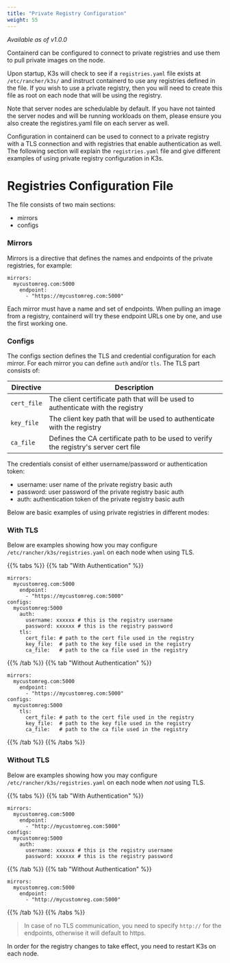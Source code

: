 ```yaml
---
title: "Private Registry Configuration"
weight: 55
---
```

_Available as of v1.0.0_

Containerd can be configured to connect to private registries and use them to pull private images on the node.

Upon startup, K3s will check to see if a `registries.yaml` file exists at `/etc/rancher/k3s/` and instruct containerd to use any registries defined in the file. If you wish to use a private registry, then you will need to create this file as root on each node that will be using the registry.

Note that server nodes are schedulable by default. If you have not tainted the server nodes and will be running workloads on them, please ensure you also create the registires.yaml file on each server as well.

Configuration in containerd can be used to connect to a private registry with a TLS connection and with registries that enable authentication as well. The following section will explain the `registries.yaml` file and give different examples of using private registry configuration in K3s.

# Registries Configuration File

The file consists of two main sections:

- mirrors
- configs

### Mirrors

Mirrors is a directive that defines the names and endpoints of the private registries, for example:

```
mirrors:
  mycustomreg.com:5000
    endpoint:
      - "https://mycustomreg.com:5000"
```

Each mirror must have a name and set of endpoints. When pulling an image from a registry, containerd will try these endpoint URLs one by one, and use the first working one.

### Configs

The configs section defines the TLS and credential configuration for each mirror. For each mirror you can define `auth` and/or `tls`. The TLS part consists of:

Directive | Description
----------|------------
`cert_file` | The client certificate path that will be used to authenticate with the registry
`key_file` | The client key path that will be used to authenticate with the registry
`ca_file` | Defines the CA certificate path to be used to verify the registry's server cert file

The credentials consist of either username/password or authentication token:

- username: user name of the private registry basic auth
- password: user password of the private registry basic auth
- auth: authentication token of the private registry basic auth

Below are basic examples of using private registries in different modes:

### With TLS

Below are examples showing how you may configure `/etc/rancher/k3s/registries.yaml` on each node when using TLS.

{{% tabs %}}
{{% tab "With Authentication" %}}

```
mirrors:
  mycustomreg.com:5000
    endpoint:
      - "https://mycustomreg.com:5000"
configs:
  mycustomreg:5000
    auth:
      username: xxxxxx # this is the registry username
      password: xxxxxx # this is the registry password
    tls:
      cert_file: # path to the cert file used in the registry
      key_file:  # path to the key file used in the registry
      ca_file:   # path to the ca file used in the registry
```

{{% /tab %}}
{{% tab "Without Authentication" %}}

```
mirrors:
  mycustomreg.com:5000
    endpoint:
      - "https://mycustomreg.com:5000"
configs:
  mycustomreg:5000
    tls:
      cert_file: # path to the cert file used in the registry
      key_file:  # path to the key file used in the registry
      ca_file:   # path to the ca file used in the registry
```

{{% /tab %}}
{{% /tabs %}}

### Without TLS

Below are examples showing how you may configure `/etc/rancher/k3s/registries.yaml` on each node when _not_ using TLS.

{{% tabs %}}
{{% tab "With Authentication" %}}

```
mirrors:
  mycustomreg.com:5000
    endpoint:
      - "http://mycustomreg.com:5000"
configs:
  mycustomreg:5000
    auth:
      username: xxxxxx # this is the registry username
      password: xxxxxx # this is the registry password
```

{{% /tab %}}
{{% tab "Without Authentication" %}}

```
mirrors:
  mycustomreg.com:5000
    endpoint:
      - "http://mycustomreg.com:5000"
```

{{% /tab %}}
{{% /tabs %}}

> In case of no TLS communication, you need to specify `http://` for the endpoints, otherwise it will default to https.
 
In order for the registry changes to take effect, you need to restart K3s on each node.
